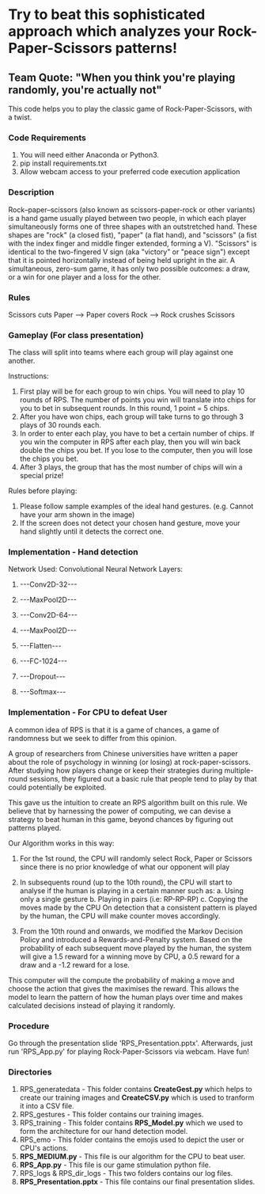 # Try to beat this sophisticated approach which analyzes your Rock-Paper-Scissors patterns!
## Team Quote: "When you think you're playing randomly, you're actually not"
This code helps you to play the classic game of Rock-Paper-Scissors, with a twist.


### Code Requirements
1. You will need either Anaconda or Python3.
2. pip install requirements.txt
3. Allow webcam access to your preferred code execution application


### Description
Rock–paper–scissors (also known as scissors-paper-rock or other variants) is a hand game usually played between two people, in which each player simultaneously forms one of three shapes with an outstretched hand. These shapes are "rock" (a closed fist), "paper" (a flat hand), and "scissors" (a fist with the index finger and middle finger extended, forming a V). "Scissors" is identical to the two-fingered V sign (aka "victory" or "peace sign") except that it is pointed horizontally instead of being held upright in the air. A simultaneous, zero-sum game, it has only two possible outcomes: a draw, or a win for one player and a loss for the other.


### Rules
Scissors cuts Paper --> Paper covers Rock --> Rock crushes Scissors 


### Gameplay (For class presentation)
The class will split into teams where each group will play against one another.

Instructions:
1. First play will be for each group to win chips. You will need to play 10 rounds of RPS. The number of points you win will translate into chips for you to bet in subsequent rounds. In this round, 1 point = 5 chips.
2. After you have won chips, each group will take turns to go through 3 plays of 30 rounds each. 
3. In order to enter each play, you have to bet a certain number of chips. If you win the computer in RPS after each play, then you will win back double the chips you bet. If you lose to the computer, then you will lose the chips you bet. 
4. After 3 plays, the group that has the most number of chips will win a special prize! 

Rules before playing:
1. Please follow sample examples of the ideal hand gestures. (e.g. Cannot have your arm shown in the image)
2. If the screen does not detect your chosen hand gesture, move your hand slightly until it detects the correct one.


### Implementation - Hand detection
Network Used: Convolutional Neural Network
Layers:

1. ---Conv2D-32---

2. ---MaxPool2D---

3. ---Conv2D-64---

4. ---MaxPool2D---

5. ---Flatten---

6. ---FC-1024---

7. ---Dropout---

8. ---Softmax---


### Implementation - For CPU to defeat User
A common idea of RPS is that it is a game of chances, a game of randomness but we seek to differ from this opinion.

A group of researchers from Chinese universities have written a paper about the role of psychology in winning (or losing) at rock-paper-scissors. After studying how players change or keep their strategies during multiple-round sessions, they figured out a basic rule that people tend to play by that could potentially be exploited.

This gave us the intuition to create an RPS algorithm built on this rule. We believe that by harnessing the power of computing, we can devise a strategy to beat human in this game, beyond chances by figuring out patterns played.

Our Algorithm works in this way:
1. For the 1st round, the CPU will randomly select Rock, Paper or Scissors since there is no prior knowledge of what our opponent will play

2. In subsequents round (up to the 10th round), the CPU will start to analyse if the human is playing in a certain manner such as:
	a. Using only a single gesture
	b. Playing in pairs (i.e: RP-RP-RP)
	c. Copying the moves made by the CPU
On detection that a consistent pattern is played by the human, the CPU will make counter moves accordingly.

3. From the 10th round and onwards, we modified the Markov Decision Policy and introduced a Rewards-and-Penalty system. Based on the probability of each subsequent move played by the human, the system will give a 1.5 reward for a winning move by CPU, a 0.5 reward for a draw and a -1.2 reward for a lose.

This computer will the compute the probability of making a move and choose the action that gives the maximises the reward. This allows the model to learn the pattern of how the human plays over time and makes calculated decisions instead of playing it randomly.


### Procedure
Go through the presentation slide 'RPS_Presentation.pptx'.
Afterwards, just run 'RPS_App.py' for playing Rock-Paper-Scissors via webcam. Have fun!


### Directories
1. RPS_generatedata - This folder contains <b>CreateGest.py</b> which helps to create our training images and <b>CreateCSV.py</b> which is used to tranform it into a CSV file.
2. RPS_gestures - This folder contains our training images.
3. RPS_training - This folder contains <b>RPS_Model.py</b> which we used to form the architecture for our hand detection model.
4. RPS_emo - This folder contains the emojis used to depict the user or CPU's actions.
5. <b>RPS_MEDIUM.py</b> - This file is our algorithm for the CPU to beat user.
6. <b>RPS_App.py</b> - This file is our game stimulation python file.
7. RPS_logs & RPS_dir_logs - This two folders contains our log files.
8. <b>RPS_Presentation.pptx</b> - This file contains our final presentation slides.



